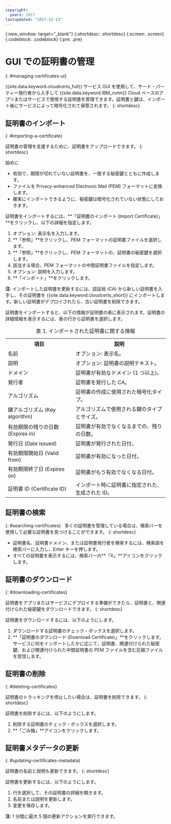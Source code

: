 ```yaml
---
copyright:
  years: 2017
lastupdated: "2017-12-13"
---
```

{:new_window: target="_blank"}
{:shortdesc: .shortdesc}
{:screen: .screen}
{:codeblock: .codeblock}
{:pre: .pre}

# GUI での証明書の管理
{: #managing-certificates-ui}

{{site.data.keyword.cloudcerts_full}} サービス GUI を使用して、サード・パーティー発行者から入手して {{site.data.keyword.IBM_notm}} Cloud ベースのアプリまたはサービスで使用する証明書を管理できます。証明書と鍵は、インポート後にサービスによって暗号化されて保管されます。
{: shortdesc}

## 証明書のインポート
{: #importing-a-certificate}

証明書の管理を支援するために、証明書をアップロードできます。
{: shortdesc}

始めに

* 有効で、期限が切れていない証明書を、一致する秘密鍵とともに作成します。
* ファイルを Privacy-enhanced Electronic Mail (PEM) フォーマットに変換します。
* 確実にインポートできるように、秘密鍵は暗号化されていない状態にしておきます。

証明書をインポートするには、**「証明書のインポート (Import Certificate)」**をクリックし、以下の詳細を指定します。

1. オプション: 表示名を入力します。
2. **「参照」**をクリックし、PEM フォーマットの証明書ファイルを選択します。
3. **「参照」**をクリックし、PEM フォーマットの、証明書の秘密鍵を選択します。
4. 該当する場合、PEM フォーマットの中間証明書ファイルを指定します。
5. オプション: 説明を入力します。
6. **「インポート」**をクリックします。  

**注**: インポートした証明書を更新するには、認証局 (CA) から新しい証明書を入手し、その証明書を {{site.data.keyword.cloudcerts_short}} にインポートします。新しい証明書がデプロイされたら、古い証明書を削除できます。

証明書をインポートすると、以下の情報が証明書の表に表示されます。証明書の詳細情報を表示するには、表の行から証明書を選択します。

<table>
<caption> 表 1. インポートされた証明書に関する情報 </caption>
  <tr>
    <th> 項目</th>
    <th> 説明 </th>
  </tr>
  <tr>
    <td>名前</td>
    <td>オプション: 表示名。</td>
  </tr>
  <tr>
    <td>説明</td>
    <td>オプション: 証明書の説明テキスト。</td>
  </tr>
  <tr>
    <td>ドメイン</td>
    <td>証明書が有効なドメイン (1 つ以上)。</td>
  </tr>
  <tr>
    <td>発行者</td>
    <td>証明書を発行した CA。</td>
  </tr>
  <tr>
    <td>アルゴリズム</td>
    <td>証明書の作成に使用された暗号化タイプ。</td>
  </tr>
  <tr>
    <td>鍵アルゴリズム (Key algorithm)</td>
    <td>アルゴリズムで使用される鍵のタイプとサイズ。</td>
  </tr>
  <tr>
    <td>有効期限の残りの日数 (Expires in)</td>
    <td>証明書が有効でなくなるまでの、残りの日数。</td>
  </tr>
  <tr>
    <td>発行日 (Date issued)</td>
    <td>証明書が発行された日付。</td>
  </tr>
  <tr>
    <td>有効期限開始日 (Valid from)</td>
    <td>証明書が有効になった日付。</td>
  </tr>
  <tr>
    <td>有効期限終了日 (Expires on)</td>
    <td>証明書がもう有効でなくなる日付。</td>
  </tr>
  <tr>
    <td>証明書 ID (Certificate ID)</td>
    <td>インポート時に証明書に指定された、生成された ID。</td>
  </tr>
</table>

## 証明書の検索
{: #searching-certificates}
 
多くの証明書を管理している場合は、検索バーを使用して必要な証明書を見つけることができます。
{: shortdesc}
 
-   証明書名、証明書ドメイン、または証明書発行者を検索するには、検索語を検索バーに入力し、Enter キーを押します。
-   すべての証明書を表示するには、検索バーの**「X」**アイコンをクリックします。

## 証明書のダウンロード
{: #downloading-certificates}

証明書をアプリまたはサービスにデプロイする準備ができたら、証明書と、関連付けられた秘密鍵をダウンロードできます。
{: shortdesc}

証明書をダウンロードするには、以下のようにします。

1. ダウンロードする証明書のチェック・ボックスを選択します。
2. **「証明書のダウンロード (Download Certificate)」**をクリックします。サービスに何をインポートしたかに応じて、証明書、関連付けられた秘密鍵、および関連付けられた中間証明書の PEM ファイルを含む圧縮ファイルを受信します。


## 証明書の削除
{: #deleting-certificates}

証明書のトラッキングを停止したい場合は、証明書を削除できます。
{: shortdesc}  

証明書を削除するには、以下のようにします。

1. 削除する証明書のチェック・ボックスを選択します。
2. **「ごみ箱」**アイコンをクリックします。

## 証明書メタデータの更新
{: #updating-certificates-metadata}

証明書の名前と説明も更新できます。
{: shortdesc}

証明書を更新するには、以下のようにします。

1. 行を選択して、その証明書の詳細を開きます。
2. 名前または説明を更新します。
3. 変更を保存します。

**注**: 1 分間に最大 5 個の更新アクションを実行できます。
